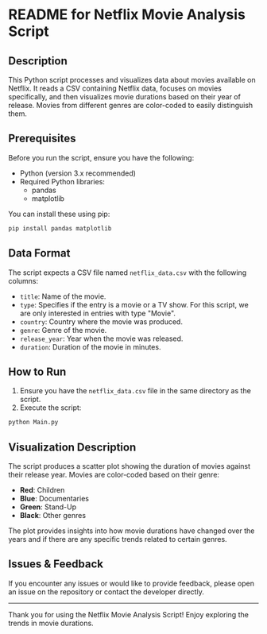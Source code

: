 # README for Netflix Movie Analysis Script

## Description

This Python script processes and visualizes data about movies available on Netflix. It reads a CSV containing Netflix data, focuses on movies specifically, and then visualizes movie durations based on their year of release. Movies from different genres are color-coded to easily distinguish them.

## Prerequisites

Before you run the script, ensure you have the following:

- Python (version 3.x recommended)
- Required Python libraries: 
  - pandas
  - matplotlib

You can install these using pip:
```bash
pip install pandas matplotlib
```

## Data Format

The script expects a CSV file named `netflix_data.csv` with the following columns:
- `title`: Name of the movie.
- `type`: Specifies if the entry is a movie or a TV show. For this script, we are only interested in entries with type "Movie".
- `country`: Country where the movie was produced.
- `genre`: Genre of the movie.
- `release_year`: Year when the movie was released.
- `duration`: Duration of the movie in minutes.

## How to Run

1. Ensure you have the `netflix_data.csv` file in the same directory as the script.
2. Execute the script:
```bash
python Main.py
```

## Visualization Description

The script produces a scatter plot showing the duration of movies against their release year. Movies are color-coded based on their genre:

- **Red**: Children
- **Blue**: Documentaries
- **Green**: Stand-Up
- **Black**: Other genres

The plot provides insights into how movie durations have changed over the years and if there are any specific trends related to certain genres.

## Issues & Feedback

If you encounter any issues or would like to provide feedback, please open an issue on the repository or contact the developer directly.

---

Thank you for using the Netflix Movie Analysis Script! Enjoy exploring the trends in movie durations.

